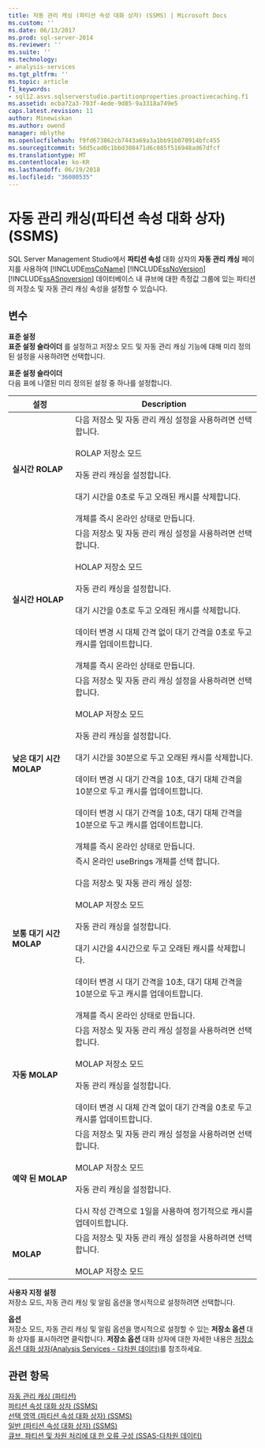 ```yaml
---
title: 자동 관리 캐싱 (파티션 속성 대화 상자) (SSMS) | Microsoft Docs
ms.custom: ''
ms.date: 06/13/2017
ms.prod: sql-server-2014
ms.reviewer: ''
ms.suite: ''
ms.technology:
- analysis-services
ms.tgt_pltfrm: ''
ms.topic: article
f1_keywords:
- sql12.asvs.sqlserverstudio.partitionproperties.proactivecaching.f1
ms.assetid: ecba72a3-703f-4ede-9d85-9a3318a749e5
caps.latest.revision: 11
author: Minewiskan
ms.author: owend
manager: mblythe
ms.openlocfilehash: f9fd673862cb7443a69a3a1bb91b070914bfc455
ms.sourcegitcommit: 5dd5cad0c1bbd308471d6c885f516948ad67dfcf
ms.translationtype: MT
ms.contentlocale: ko-KR
ms.lasthandoff: 06/19/2018
ms.locfileid: "36080535"
---
```

# <a name="proactive-caching-partition-properties-dialog-box-ssms"></a>자동 관리 캐싱(파티션 속성 대화 상자)(SSMS)
  SQL Server Management Studio에서 **파티션 속성** 대화 상자의 **자동 관리 캐싱** 페이지를 사용하여 [!INCLUDE[msCoName](../includes/msconame-md.md)] [!INCLUDE[ssNoVersion](../includes/ssnoversion-md.md)] [!INCLUDE[ssASnoversion](../includes/ssasnoversion-md.md)] 데이터베이스 내 큐브에 대한 측정값 그룹에 있는 파티션의 저장소 및 자동 관리 캐싱 속성을 설정할 수 있습니다.  
  
## <a name="options"></a>변수  
 **표준 설정**  
 **표준 설정 슬라이더** 를 설정하고 저장소 모드 및 자동 관리 캐싱 기능에 대해 미리 정의된 설정을 사용하려면 선택합니다.  
  
 **표준 설정 슬라이더**  
 다음 표에 나열된 미리 정의된 설정 중 하나를 설정합니다.  
  
|설정|Description|  
|-------------|-----------------|  
|**실시간 ROLAP**|다음 저장소 및 자동 관리 캐싱 설정을 사용하려면 선택합니다.<br /><br /> ROLAP 저장소 모드<br /><br /> 자동 관리 캐싱을 설정합니다.<br /><br /> 대기 시간을 0초로 두고 오래된 캐시를 삭제합니다.<br /><br /> 개체를 즉시 온라인 상태로 만듭니다.|  
|**실시간 HOLAP**|다음 저장소 및 자동 관리 캐싱 설정을 사용하려면 선택합니다.<br /><br /> HOLAP 저장소 모드<br /><br /> 자동 관리 캐싱을 설정합니다.<br /><br /> 대기 시간을 0초로 두고 오래된 캐시를 삭제합니다.<br /><br /> 데이터 변경 시 대체 간격 없이 대기 간격을 0초로 두고 캐시를 업데이트합니다.<br /><br /> 개체를 즉시 온라인 상태로 만듭니다.|  
|**낮은 대기 시간 MOLAP**|다음 저장소 및 자동 관리 캐싱 설정을 사용하려면 선택합니다.<br /><br /> MOLAP 저장소 모드<br /><br /> 자동 관리 캐싱을 설정합니다.<br /><br /> 대기 시간을 30분으로 두고 오래된 캐시를 삭제합니다.<br /><br /> 데이터 변경 시 대기 간격을 10초, 대기 대체 간격을 10분으로 두고 캐시를 업데이트합니다.<br /><br /> 데이터 변경 시 대기 간격을 10초, 대기 대체 간격을 10분으로 두고 캐시를 업데이트합니다.<br /><br /> 개체를 즉시 온라인 상태로 만듭니다.|  
|**보통 대기 시간 MOLAP**|즉시 온라인 useBrings 개체를 선택 합니다.<br /><br /> 다음 저장소 및 자동 관리 캐싱 설정:<br /><br /> MOLAP 저장소 모드<br /><br /> 자동 관리 캐싱을 설정합니다.<br /><br /> 대기 시간을 4시간으로 두고 오래된 캐시를 삭제합니다.<br /><br /> 데이터 변경 시 대기 간격을 10초, 대기 대체 간격을 10분으로 두고 캐시를 업데이트합니다.<br /><br /> 개체를 즉시 온라인 상태로 만듭니다.|  
|**자동 MOLAP**|다음 저장소 및 자동 관리 캐싱 설정을 사용하려면 선택합니다.<br /><br /> MOLAP 저장소 모드<br /><br /> 자동 관리 캐싱을 설정합니다.<br /><br /> 데이터 변경 시 대체 간격 없이 대기 간격을 0초로 두고 캐시를 업데이트합니다.|  
|**예약 된 MOLAP**|다음 저장소 및 자동 관리 캐싱 설정을 사용하려면 선택합니다.<br /><br /> MOLAP 저장소 모드<br /><br /> 자동 관리 캐싱을 설정합니다.<br /><br /> 다시 작성 간격으로 1일을 사용하여 정기적으로 캐시를 업데이트합니다.|  
|**MOLAP**|다음 저장소 및 자동 관리 캐싱 설정을 사용하려면 선택합니다.<br /><br /> MOLAP 저장소 모드|  
  
 **사용자 지정 설정**  
 저장소 모드, 자동 관리 캐싱 및 알림 옵션을 명시적으로 설정하려면 선택합니다.  
  
 **옵션**  
 저장소 모드, 자동 관리 캐싱 및 알림 옵션을 명시적으로 설정할 수 있는 **저장소 옵션** 대화 상자를 표시하려면 클릭합니다. **저장소 옵션** 대화 상자에 대한 자세한 내용은 [저장소 옵션 대화 상자&#40;Analysis Services - 다차원 데이터&#41;](storage-options-dialog-box-analysis-services-multidimensional-data.md)를 참조하세요.  
  
## <a name="see-also"></a>관련 항목  
 [자동 관리 캐싱 &#40;파티션&#41;](multidimensional-models-olap-logical-cube-objects/partitions-proactive-caching.md)   
 [파티션 속성 대화 상자 &#40;SSMS&#41;](partition-properties-dialog-box-ssms.md)   
 [선택 영역 &#40;파티션 속성 대화 상자&#41; &#40;SSMS&#41;](selection-partition-properties-dialog-box-ssms.md)   
 [일반 &#40;파티션 속성 대화 상자&#41; &#40;SSMS&#41;](general-partition-properties-dialog-box-ssms.md)   
 [큐브, 파티션 및 차원 처리에 대 한 오류 구성 &#40;SSAS-다차원 데이터&#41;](multidimensional-models/error-configuration-for-cube-partition-and-dimension-processing.md)  
  
  